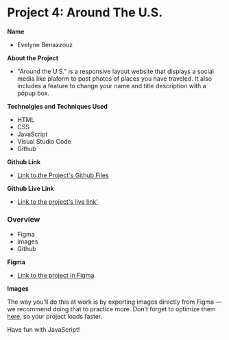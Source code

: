 # Project 4: Around The U.S.

**Name**

- Evelyne Benazzouz

**About the Project**

- "Around the U.S." is a responsive layout website that
  displays a social media like plaform to post photos of
  places you have traveled. It also includes a feature to
  change your name and title description with a popup box.

**Technolgies and Techniques Used**

- HTML
- CSS
- JavaScript
- Visual Studio Code
- Github

**Github Link**

- [Link to the Project's Github Files](https://github.com/vdp-eve/ce_project_aroundtheus)

**Github Live Link**

- [Link to the project's live link'](https://vdp-eve.github.io/ce_project_aroundtheus/)

### Overview

- Figma
- Images
- Github

**Figma**

- [Link to the project in Figma](https://www.figma.com/file/SurN1jaeEQIhuZEDMhmWWf/Sprint-4-Around-The-U.S.-desktop-mobile?node-id=0%3A1)

**Images**

The way you'll do this at work is by exporting images directly from Figma — we recommend doing that to practice more. Don't forget to optimize them [here](https://tinypng.com/), so your project loads faster.

Have fun with JavaScript!
